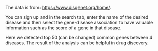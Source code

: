 The data is from:
https://www.disgenet.org/home/.

You can sign up and in the search tab, enter the name of the desired disease and then select the gene-disease association to have valuable information such as the score of a gene in that disease.

Here we detected top 50 (can be changed) common genes between 4 diseases. The result of the analysis can be helpful in drug discovery.
